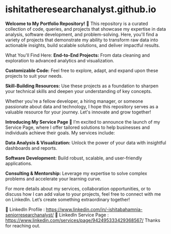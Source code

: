 # ishitatheresearchanalyst.github.io 

**Welcome to My Portfolio Repository!** 🚀
This repository is a curated collection of code, queries, and projects that showcase my expertise in data analysis, software development, and problem-solving. Here, you'll find a variety of projects that demonstrate my ability to transform raw data into actionable insights, build scalable solutions, and deliver impactful results.

What You'll Find Here:
**End-to-End Projects:** From data cleaning and exploration to advanced analytics and visualization.

**Customizable Code:** Feel free to explore, adapt, and expand upon these projects to suit your needs.

**Skill-Building Resources:** Use these projects as a foundation to sharpen your technical skills and deepen your understanding of key concepts.

Whether you're a fellow developer, a hiring manager, or someone passionate about data and technology, I hope this repository serves as a valuable resource for your journey. Let's innovate and grow together!

**Introducing My Service Page 🌟**
I’m excited to announce the launch of my Service Page, where I offer tailored solutions to help businesses and individuals achieve their goals. My services include:

**Data Analysis & Visualization:** Unlock the power of your data with insightful dashboards and reports.

**Software Development:** Build robust, scalable, and user-friendly applications.

**Consulting & Mentorship:** Leverage my expertise to solve complex problems and accelerate your learning curve.

For more details about my services, collaboration opportunities, or to discuss how I can add value to your projects, feel free to connect with me on LinkedIn. Let’s create something extraordinary together!

🔗 LinkedIn Profile : https://www.linkedin.com/in/-ishitabahamnia-seniorresearchanalyst/
🔗 LinkedIn Service Page : https://www.linkedin.com/services/page/942495333429368567/
Thanks for reaching out.
